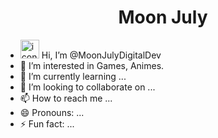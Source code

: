 <h1 align="center">Moon July</h1>

<p align="center">

- <img width="30" src="https://cdn-icons-gif.flaticon.com/17843/17843193.gif" alt="icon01"> Hi, I’m @MoonJulyDigitalDev
- 👀 I’m interested in Games, Animes.
- 🌱 I’m currently learning ...
- 💞️ I’m looking to collaborate on ...
- 📫 How to reach me ...
- 😄 Pronouns: ...
- ⚡ Fun fact: ...
</p>
<!---
MoonJulyDigitalDev/MoonJulyDigitalDev is a ✨ special ✨ repository because its `README.md` (this file) appears on your GitHub profile.
You can click the Preview link to take a look at your changes.
--->
